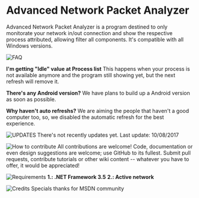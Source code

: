 # Advanced Network Packet Analyzer

Advanced Network Packet Analyzer is a program destined to only monitorate your network in/out connection and show the respective process attributed, allowing filter all components. It's compatible with all Windows versions.

![FAQ](https://assets-cdn.github.com/images/icons/emoji/unicode/1f531.png)

**I'm getting "Idle" value at Process list**
This happens when your process is not available anymore and the program still showing yet, but the next refresh will remove it.

**There's any Android version?**
We have plans to build up a Android version as soon as possible.

**Why haven't auto refreshs?**
We are aiming the people that haven't a good computer too, so, we disabled the automatic refresh for the best experience.

![UPDATES](https://assets-cdn.github.com/images/icons/emoji/unicode/2705.png)
There's not recently updates yet.
Last update: 10/08/2017

![How to contribute](https://assets-cdn.github.com/images/icons/emoji/octocat.png)
All contributions are welcome! Code, documentation or even design suggestions are welcome; use GitHub to its fullest. Submit pull requests, contribute tutorials or other wiki content -- whatever you have to offer, it would be appreciated!

![Requirements](https://assets-cdn.github.com/images/icons/emoji/unicode/2757.png)
**1.: .NET Framework 3.5**
**2.: Active network**

![Credits](https://assets-cdn.github.com/images/icons/emoji/octocat.png)
Specials thanks for MSDN community



